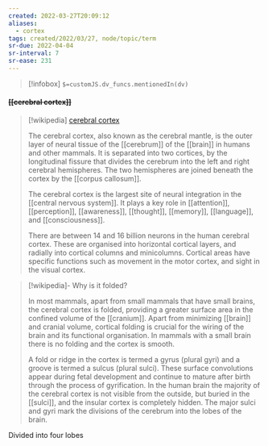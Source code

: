 ```yaml
---
created: 2022-03-27T20:09:12 
aliases:
  - cortex
tags: created/2022/03/27, node/topic/term
sr-due: 2022-04-04
sr-interval: 7
sr-ease: 231
---
```

> [!infobox]
`$=customJS.dv_funcs.mentionedIn(dv)`

#### <s class="topic-title">[[cerebral cortex]]</s>

> [!wikipedia] [cerebral cortex](https://en.wikipedia.org/wiki/Cerebral%20cortex)
> 
> The cerebral cortex, also known as the cerebral mantle, is the outer layer of neural tissue of the [[cerebrum]] of the [[brain]] in humans and other mammals.  It is separated into two cortices, by the longitudinal fissure that divides the cerebrum into the left and right cerebral hemispheres. The two hemispheres are joined beneath the cortex by the [[corpus callosum]]. 
> 
> The cerebral cortex is the largest site of neural integration in the [[central nervous system]]. It plays a key role in  [[attention]], [[perception]], [[awareness]], [[thought]], [[memory]], [[language]], and [[consciousness]].
> 
> 
> There are between 14 and 16 billion neurons in the human cerebral cortex. These are organised into horizontal cortical layers, and radially into cortical columns and minicolumns. Cortical areas have specific functions such as movement in the motor cortex, and sight in the visual cortex.

> [!wikipedia]- Why is it folded?
> 
> In most mammals, apart from small mammals that have small brains, the cerebral cortex is folded, providing a greater surface area in the confined volume of the [[cranium]]. Apart from minimizing [[brain]] and cranial volume, cortical folding is crucial for the wiring of the brain and its functional organisation. In mammals with a small brain there is no folding and the cortex is smooth.
> 
> A fold or ridge in the cortex is termed a gyrus (plural gyri) and a groove is termed a sulcus (plural sulci). These surface convolutions appear during fetal development and continue to mature after birth through the process of gyrification. In the human brain the majority of the cerebral cortex is not visible from the outside, but buried in the [[sulci]], and the insular cortex is completely hidden. The major sulci and gyri mark the divisions of the cerebrum into the lobes of the brain.

Divided into four lobes
